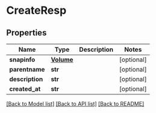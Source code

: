 # CreateResp

## Properties
Name | Type | Description | Notes
------------ | ------------- | ------------- | -------------
**snapinfo** | [**Volume**](Volume.md) |  | [optional] 
**parentname** | **str** |  | [optional] 
**description** | **str** |  | [optional] 
**created_at** | **str** |  | [optional] 

[[Back to Model list]](../README.md#documentation-for-models) [[Back to API list]](../README.md#documentation-for-api-endpoints) [[Back to README]](../README.md)


